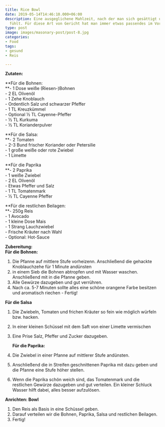 ```yaml
---
title: Rice Bowl
date: 2019-05-14T14:46:10.000+06:00
description: Eine ausgeglichene Mahlzeit, nach der man sich gesättigt und voller Energie
  fühlt. Für diese Art von Gericht hat man immer etwas passendes im Vorratsschrank.
type: post
image: images/masonary-post/post-8.jpg
categories:
- Food
tags:
- gesund
- Reis

---
```

**Zutaten:**

**Für die Bohnen:  
**- 1 Dose weiße (Riesen-)Bohnen  
\- 2 EL Olivenöl  
\- 1 Zehe Knoblauch  
\- Ordentlich Salz und schwarzer Pfeffer  
\- 1 TL Kreuzkümmel  
\- Optional ½ TL Cayenne-Pfeffer  
\- ½ TL Kurkuma  
\- ½ TL Korianderpulver

**Für die Salsa:  
**- 2 Tomaten  
\- 2-3 Bund frischer Koriander oder Petersilie  
\- 1 große weiße oder rote Zwiebel  
\- 1 Limette

**Für die Paprika  
**- 2 Paprika  
\- 1 weiße Zwiebel  
\- 2 EL Olivenöl  
\- Etwas Pfeffer und Salz  
\- 1 TL Tomatenmark  
\- ½ TL Cayenne Pfeffer

**Für die restlichen Beilagen:  
**- 250g Reis  
\- 1 Avocado  
\- 1 kleine Dose Mais  
\- 1 Strang Lauchzwiebel  
\- Frische Kräuter nach Wahl  
\- Optional: Hot-Sauce

**Zubereitung:   
Für die Bohnen:**

1. Die Pfanne auf mittlere Stufe vorheizenn. Anschließend die gehackte Knoblauchzehe für 1 Minute andünsten
2. in einem Sieb die Bohnen abtropfen und mit Wasser waschen. Anschließend mit in die Pfanne geben.
3. Alle Gewürze dazugeben und gut verrühren.
4. Nach ca. 5-7 Minuten sollte alles eine schöne orangene Farbe besitzen und aromatisch riechen - Fertig!

**Für die Salsa**

1. Die Zwiebeln, Tomaten und frichen Kräuter so fein wie möglich würfeln bzw. hacken.
2. In einer kleinen Schüssel mit dem Saft von einer Limette vermischen
3. Eine Prise Salz, Pfeffer und Zucker dazugeben.

   **Für die Paprika:**


1. Die Zwiebel in einer Pfanne auf mittlerer Stufe andünsten.
2. Anschließend die in Streifen geschnittenen Paprika mit dazu geben und die Pfanne eine Stufe höher stellen.
3. Wenn die Paprika schön weich sind, das Tomatenmark und die restlichen Gewürze dazugeben und gut verteilen. Ein kleiner Schluck Wasser hilft dabei, alles besser aufzulösen.

**Anrichten: Bowl**

1. Den Reis als Basis in eine Schüssel geben.
2. Darauf verteilen wir die Bohnen, Paprika, Salsa und restlichen Beilagen.
3. Fertig!